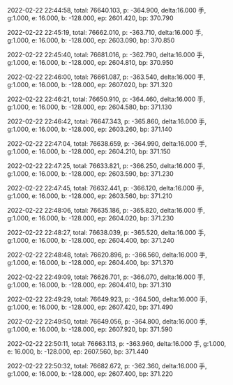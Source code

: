 2022-02-22 22:44:58, total: 76640.103, p: -364.900, delta:16.000 手, g:1.000, e: 16.000, b: -128.000, ep: 2601.420, bp: 370.790

2022-02-22 22:45:19, total: 76662.010, p: -363.710, delta:16.000 手, g:1.000, e: 16.000, b: -128.000, ep: 2603.090, bp: 370.850

2022-02-22 22:45:40, total: 76681.016, p: -362.790, delta:16.000 手, g:1.000, e: 16.000, b: -128.000, ep: 2604.810, bp: 370.950

2022-02-22 22:46:00, total: 76661.087, p: -363.540, delta:16.000 手, g:1.000, e: 16.000, b: -128.000, ep: 2607.020, bp: 371.320

2022-02-22 22:46:21, total: 76650.910, p: -364.460, delta:16.000 手, g:1.000, e: 16.000, b: -128.000, ep: 2604.580, bp: 371.130

2022-02-22 22:46:42, total: 76647.343, p: -365.860, delta:16.000 手, g:1.000, e: 16.000, b: -128.000, ep: 2603.260, bp: 371.140

2022-02-22 22:47:04, total: 76638.659, p: -364.990, delta:16.000 手, g:1.000, e: 16.000, b: -128.000, ep: 2604.210, bp: 371.150

2022-02-22 22:47:25, total: 76633.821, p: -366.250, delta:16.000 手, g:1.000, e: 16.000, b: -128.000, ep: 2603.590, bp: 371.230

2022-02-22 22:47:45, total: 76632.441, p: -366.120, delta:16.000 手, g:1.000, e: 16.000, b: -128.000, ep: 2603.560, bp: 371.210

2022-02-22 22:48:06, total: 76635.186, p: -365.820, delta:16.000 手, g:1.000, e: 16.000, b: -128.000, ep: 2604.020, bp: 371.230

2022-02-22 22:48:27, total: 76638.039, p: -365.520, delta:16.000 手, g:1.000, e: 16.000, b: -128.000, ep: 2604.400, bp: 371.240

2022-02-22 22:48:48, total: 76620.896, p: -366.560, delta:16.000 手, g:1.000, e: 16.000, b: -128.000, ep: 2604.400, bp: 371.370

2022-02-22 22:49:09, total: 76626.701, p: -366.070, delta:16.000 手, g:1.000, e: 16.000, b: -128.000, ep: 2604.410, bp: 371.310

2022-02-22 22:49:29, total: 76649.923, p: -364.500, delta:16.000 手, g:1.000, e: 16.000, b: -128.000, ep: 2607.420, bp: 371.490

2022-02-22 22:49:50, total: 76649.056, p: -364.800, delta:16.000 手, g:1.000, e: 16.000, b: -128.000, ep: 2607.920, bp: 371.590

2022-02-22 22:50:11, total: 76663.113, p: -363.960, delta:16.000 手, g:1.000, e: 16.000, b: -128.000, ep: 2607.560, bp: 371.440

2022-02-22 22:50:32, total: 76682.672, p: -362.360, delta:16.000 手, g:1.000, e: 16.000, b: -128.000, ep: 2607.400, bp: 371.220